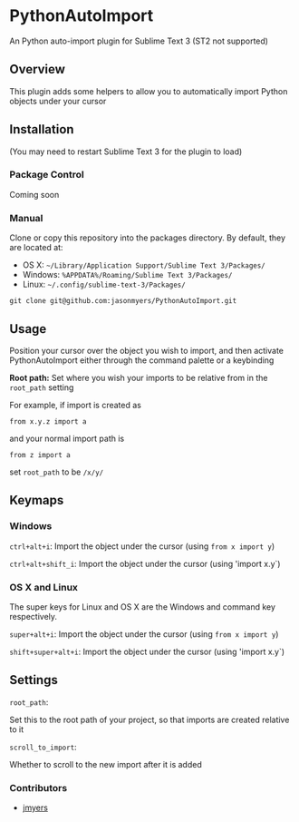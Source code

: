 PythonAutoImport
================

An Python auto-import plugin for Sublime Text 3 (ST2 not supported)

## Overview
This plugin adds some helpers to allow you to automatically import Python objects under your cursor

## Installation
(You may need to restart Sublime Text 3 for the plugin to load)

### Package Control
Coming soon
<!---
Installation through [package control](http://wbond.net/sublime_packages/package_control) is recommended. It will handle updating your packages as they become available. To install, do the following.

* In the Command Palette, enter `Package Control: Install Package`
* Search for `PythonAutoImport`
* In the Command Palette, enter `Package Control: Enable Package` -> select PythonAutoImport
-->

### Manual
Clone or copy this repository into the packages directory. By default, they are located at:

* OS X: `~/Library/Application Support/Sublime Text 3/Packages/`
* Windows: `%APPDATA%/Roaming/Sublime Text 3/Packages/`
* Linux: `~/.config/sublime-text-3/Packages/`

`git clone git@github.com:jasonmyers/PythonAutoImport.git`

## Usage
Position your cursor over the object you wish to import, and then activate PythonAutoImport either through the command palette or a keybinding

**Root path:**
Set where you wish your imports to be relative from in the `root_path` setting

For example, if import is created as

    from x.y.z import a

and your normal import path is

    from z import a

set `root_path` to be `/x/y/`

## Keymaps

### Windows
`ctrl+alt+i`:  Import the object under the cursor (using `from x import y`)

`ctrl+alt+shift_i`:  Import the object under the cursor (using 'import x.y`)

### OS X and Linux
The super keys for Linux and OS X are the Windows and command key respectively.

`super+alt+i`: Import the object under the cursor (using `from x import y`)

`shift+super+alt+i`: Import the object under the cursor (using 'import x.y`)

## Settings
`root_path`:

Set this to the root path of your project, so that imports are created relative to it

`scroll_to_import`:

Whether to scroll to the new import after it is added

### Contributors
* [jmyers](https://github.com/jmyers)
